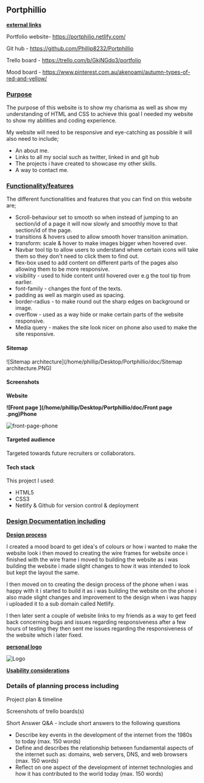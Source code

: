 ## Portphillio

**<u>external links</u>**

Portfolio website- <https://portphilio.netlify.com/>

Git hub - <https://github.com/Phillip8232/Portphillio>

Trello board - <https://trello.com/b/GkjNGdq3/portfolio>

Mood board - <https://www.pinterest.com.au/akenoami/autumn-types-of-red-and-yellow/>

### **<u>Purpose</u>** 

The purpose of this website is to show my charisma as well as show my understanding of HTML and CSS to achieve this goal I needed my website to show my abilities and coding experience.

My website will need to be responsive and eye-catching as possible it will also need to include;

- An about me.
- Links to all my social such as twitter, linked in and git hub
- The projects i have created to showcase my other skills.
-  A way to contact me.



### <u>**Functionality/features**</u>

The different functionalities and features that you can find on this website are;

- Scroll-behaviour set to smooth so when instead of jumping to an section/id of a page it will now slowly and smoothly move to that section/id of the page.
- transitions & hovers used to allow smooth hover transition animation.
- transform: scale & hover to make images bigger when hovered over.
- Navbar tool tip to allow users to understand where certain icons will take them so they don't need to click them to find out.
- flex-box used to add  content on different parts of the pages also allowing them to be more responsive.
- visibility  - used to hide content until hovered over e.g the tool tip from earlier.
- font-family - changes the font of the texts.
- padding as well as margin used as spacing.
- border-radius - to make round out the sharp edges on background or image.
- overflow - used as a way hide or make certain parts of the website responsive.
- Media query - makes the site look nicer on phone also used to make the site responsive.

#### Sitemap

![Sitemap architecture](/home/phillip/Desktop/Portphillio/doc/Sitemap architecture.PNG)

#### Screenshots

**Website**

**![Front page ](/home/phillip/Desktop/Portphillio/doc/Front page .png)Phone**

![front-page-phone](/home/phillip/Desktop/Portphillio/doc/front-page-phone.png)



#### Targeted audience

Targeted towards future recruiters or collaborators.

#### Tech stack

This project I used:

- HTML5
- CSS3
- Netlify & Github for version control & deployment

### <u>Design Documentation including</u>

<u>**Design process**</u>

I created a mood board to get idea's of colours or how i wanted to make the website look i then moved to creating the wire frames for website once i finished with the wire frame i moved to building the website as i was building the website i made slight changes to how it was intended to look but kept the layout the same.

I then moved on to creating the design process of the phone when i was happy with it i started to build it as  i was building the website on the phone i also made slight changes and improvement to the design when i was happy i uploaded it to a sub domain called Netlify.

I then later sent a couple of website links to my friends as a way to get feed back concerning bugs and issues regarding responsiveness after a few hours of testing they then sent me issues regarding the responsiveness of the website which i later fixed.

<u>**personal logo**</u>

![Logo](/home/phillip/Desktop/Portphillio/doc/Logo.png)

**<u>Usability considerations</u>**

### Details of planning process including

Project plan & timeline

Screenshots of trello boards(s)

Short Answer Q&A - include short answers to the following questions

- Describe key events in the development of the internet from the 1980s to today (max. 150 words)
- Define and describes the relationship between fundamental aspects of the internet such as: domains, web servers, DNS, and web browsers (max. 150 words)
- Reflect on one aspect of the development of internet technologies and how it has contributed to the world today (max. 150 words)



